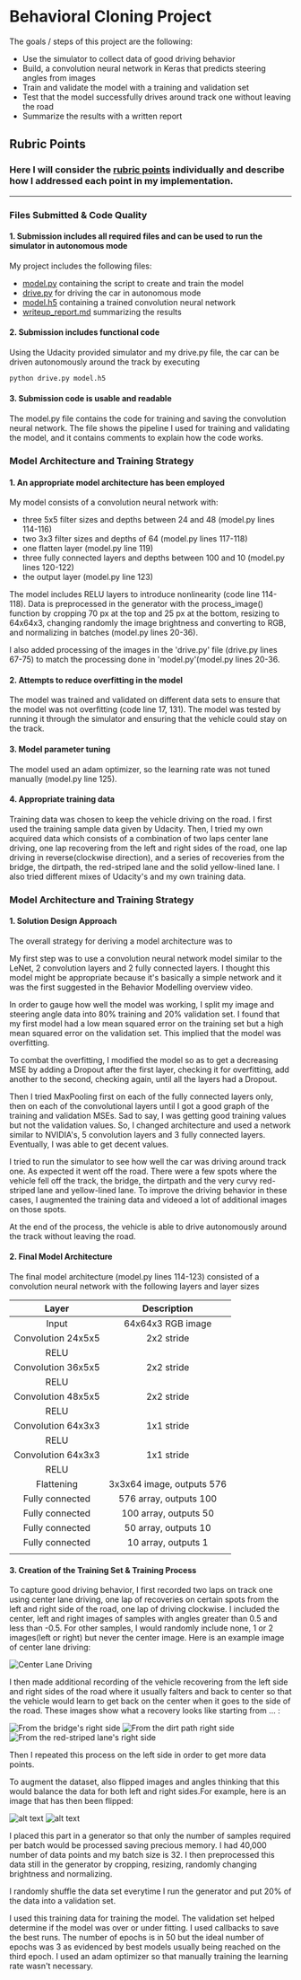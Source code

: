 # **Behavioral Cloning Project**

The goals / steps of this project are the following:
* Use the simulator to collect data of good driving behavior
* Build, a convolution neural network in Keras that predicts steering angles from images
* Train and validate the model with a training and validation set
* Test that the model successfully drives around track one without leaving the road
* Summarize the results with a written report


[//]: # (Image References)

[image1]: ./examples/center_2017_06_14_15_30_17_972.jpg "Model Visualization"
[image2]: ./examples/center_2017_06_22_07_34_49_960.jpg "Recovery Image"
[image3]: ./examples/center_2017_06_14_15_36_42_498.jpg "Recovery Image"
[image4]: ./examples/center_2017_06_22_07_56_49_305.jpg "Recovery Image"
[image5]: ./examples/center_2016_12_01_13_30_48_287_unflipped.jpg "Normal Image"
[image6]: ./examples/center_2016_12_01_13_30_48_287_flipped.jpg "Flipped Image"

## Rubric Points
### Here I will consider the [rubric points](https://review.udacity.com/#!/rubrics/432/view) individually and describe how I addressed each point in my implementation.

---
### Files Submitted & Code Quality

#### 1. Submission includes all required files and can be used to run the simulator in autonomous mode

My project includes the following files:
* [model.py](https://github.com/jinglebot/CarND-Behavioral-Cloning-P3/blob/master/model.py) containing the script to create and train the model
* [drive.py](https://github.com/jinglebot/CarND-Behavioral-Cloning-P3/blob/master/drive.py) for driving the car in autonomous mode
* [model.h5](https://github.com/jinglebot/CarND-Behavioral-Cloning-P3/blob/master/model.h5) containing a trained convolution neural network
* [writeup_report.md](https://github.com/jinglebot/CarND-Behavioral-Cloning-P3/blob/master/writeup_report.md) summarizing the results

#### 2. Submission includes functional code
Using the Udacity provided simulator and my drive.py file, the car can be driven autonomously around the track by executing
```sh
python drive.py model.h5
```

#### 3. Submission code is usable and readable

The model.py file contains the code for training and saving the convolution neural network. The file shows the pipeline I used for training and validating the model, and it contains comments to explain how the code works.

### Model Architecture and Training Strategy

#### 1. An appropriate model architecture has been employed

My model consists of a convolution neural network with:

* three 5x5 filter sizes and depths between 24 and 48 (model.py lines 114-116)
* two 3x3 filter sizes and depths of 64 (model.py lines 117-118)
* one flatten layer (model.py line 119)
* three fully connected layers and depths between 100 and 10 (model.py lines 120-122)
* the output layer (model.py line 123)

The model includes RELU layers to introduce nonlinearity (code line 114-118). Data is preprocessed in the generator with the process_image() function by cropping 70 px at the top and 25 px at the bottom, resizing to 64x64x3, changing randomly the image brightness and converting to RGB, and normalizing in batches (model.py lines 20-36).

I also added processing of the images in the 'drive.py' file (drive.py lines 67-75) to match the processing done in 'model.py'(model.py lines 20-36.

#### 2. Attempts to reduce overfitting in the model

The model was trained and validated on different data sets to ensure that the model was not overfitting (code line 17, 131). The model was tested by running it through the simulator and ensuring that the vehicle could stay on the track.

#### 3. Model parameter tuning

The model used an adam optimizer, so the learning rate was not tuned manually (model.py line 125).

#### 4. Appropriate training data

Training data was chosen to keep the vehicle driving on the road. I first used the training sample data given by Udacity. Then, I tried my own acquired data which consists of a combination of two laps center lane driving, one lap recovering from the left and right sides of the road, one lap driving in reverse(clockwise direction), and a series of recoveries from the bridge, the dirtpath, the red-striped lane and the solid yellow-lined lane. I also tried different mixes of Udacity's and my own training data.

### Model Architecture and Training Strategy

#### 1. Solution Design Approach

The overall strategy for deriving a model architecture was to

My first step was to use a convolution neural network model similar to the LeNet, 2 convolution layers and 2 fully connected layers. I thought this model might be appropriate because it's basically a simple network and it was  the first suggested in the Behavior Modelling overview video.

In order to gauge how well the model was working, I split my image and steering angle data into 80% training and 20% validation set. I found that my first model had a low mean squared error on the training set but a high mean squared error on the validation set. This implied that the model was overfitting.

To combat the overfitting, I modified the model so as to get a decreasing MSE by adding a Dropout after the first layer, checking it for overfitting, add another to the second, checking again, until all the layers had a Dropout.

Then I tried MaxPooling first on each of the fully connected layers only, then on each of the convolutional layers until I got a good graph of the training and validation MSEs. Sad to say, I was getting good training values but not the validation values. So, I changed architecture and used a network similar to NVIDIA's, 5 convolution layers and 3 fully connected layers. Eventually, I was able to get decent values.

I tried to run the simulator to see how well the car was driving around track one. As expected it went off the road. There were a few spots where the vehicle fell off the track, the bridge, the dirtpath and the very curvy red-striped lane and yellow-lined lane. To improve the driving behavior in these cases, I augmented the training data and videoed a lot of additional images on those spots.

At the end of the process, the vehicle is able to drive autonomously around the track without leaving the road.

#### 2. Final Model Architecture

The final model architecture (model.py lines 114-123) consisted of a convolution neural network with the following layers and layer sizes

| Layer         		|     Description	        					|
|:---------------------:|:---------------------------------------------:|
| Input         		| 64x64x3 RGB image   							|
| Convolution 24x5x5   	| 2x2 stride 									|
| RELU					|												|
| Convolution 36x5x5   	| 2x2 stride 									|
| RELU					|												|
| Convolution 48x5x5    | 2x2 stride 									|
| RELU					|												|
| Convolution 64x3x3    | 1x1 stride 									|
| RELU					|												|
| Convolution 64x3x3    | 1x1 stride 									|
| RELU					|												|
| Flattening			| 3x3x64 image, outputs 576						|
| Fully connected		| 576 array, outputs 100						|
| Fully connected		| 100 array, outputs 50							|
| Fully connected		| 50 array, outputs 10							|
| Fully connected		| 10 array, outputs 1							|
|						|												|

#### 3. Creation of the Training Set & Training Process

To capture good driving behavior, I first recorded two laps on track one using center lane driving, one lap of recoveries on certain spots from the left and right side of the road, one lap of driving clockwise. I included the center, left and right images of samples with angles greater than 0.5 and less than -0.5. For other samples, I would randomly include none, 1 or 2 images(left or right) but never the center image. Here is an example image of center lane driving:

![Center Lane Driving][image1]

I then made additional recording of the vehicle recovering from the left side and right sides of the road where it usually falters and back to center so that the vehicle would learn to get back on the center when it goes to the side of the road. These images show what a recovery looks like starting from ... :

![From the bridge's right side][image2]
![From the dirt path right side][image3]
![From the red-striped lane's right side][image4]

Then I repeated this process on the left side in order to get more data points.

To augment the dataset,  also flipped images and angles thinking that this would balance the data for both left and right sides.For example, here is an image that has then been flipped:

![alt text][image5]
![alt text][image6]

I placed this part in a generator so that only the number of samples required per batch would be processed saving precious memory.
I had 40,000 number of data points and my batch size is 32. I then preprocessed this data still in the generator by cropping, resizing, randomly changing brightness and normalizing.

I randomly shuffle the data set everytime I run the generator and put 20% of the data into a validation set.

I used this training data for training the model. The validation set helped determine if the model was over or under fitting. I used callbacks to save the best runs. The number of epochs is in 50 but the ideal number of epochs was 3 as evidenced by best models usually being reached on the third epoch. I used an adam optimizer so that manually training the learning rate wasn't necessary.
